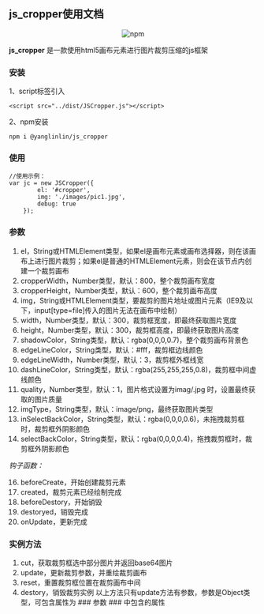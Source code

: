 
## js_cropper使用文档 ##
<p align='center'>
<img alt="npm" src="https://img.shields.io/npm/v/@yanglinlin/js_cropper.svg">
</p>

**js_cropper** 是一款使用html5画布元素进行图片裁剪压缩的js框架

### 安装 ###
1、script标签引入

```
<script src="../dist/JSCropper.js"></script>
```
2、npm安装

```
npm i @yanglinlin/js_cropper
```

### 使用 ###

```
//使用示例：
var jc = new JSCropper({
		el: '#cropper',
		img: './images/pic1.jpg',
		debug: true
	});
```

### 参数 ###
 1. el，String或HTMLElement类型，如果el是画布元素或画布选择器，则在该画布上进行图片裁剪；如果el是普通的HTMLElement元素，则会在该节点内创建一个裁剪画布
 2.  cropperWidth，Number类型，默认：800，整个裁剪画布宽度
 3. cropperHeight，Number类型，默认：600，整个裁剪画布高度
 4. img，String或HTMLElement类型，要裁剪的图片地址或图片元素（IE9及以下，input[type=file]传入的图片无法在画布中绘制）
 5. width，Number类型，默认：300，裁剪框宽度，即最终获取图片宽度
 6. height，Number类型，默认：300，裁剪框高度，即最终获取图片高度
 7. shadowColor，String类型，默认：rgba(0,0,0,0.7)，整个裁剪画布背景色
 8. edgeLineColor，String类型，默认：#fff，裁剪框边线颜色
 9. edgeLineWidth，Number类型，默认：3，裁剪框外框线宽
 10. dashLineColor，String类型，默认：rgba(255,255,255,0.8)，裁剪框中间虚线颜色
 11. quality，Number类型，默认：1，图片格式设置为imag/.jpg 时，设置最终获取的图片质量
 12. imgType，String类型，默认：image/png，最终获取图片类型
 13. inSelectBackColor，String类型，默认：rgba(0,0,0,0.6)，未拖拽裁剪框时，裁剪框外阴影颜色
 14. selectBackColor，String类型，默认：rgba(0,0,0,0.4)，拖拽裁剪框时，裁剪框外阴影颜色
 
  *钩子函数：*
 
 16. beforeCreate，开始创建裁剪元素
 17. created，裁剪元素已经绘制完成
 18. beforeDestory，开始销毁
 19. destoryed，销毁完成
 20. onUpdate，更新完成

### 实例方法 ###

 1. cut，获取裁剪框选中部分图片并返回base64图片
 2. update，更新裁剪参数，并重绘裁剪画布
 3. reset，重置裁剪框位置在裁剪画布中间
 4. destory，销毁裁剪实例
 以上方法只有update方法有参数，参数是Object类型，可包含属性为 ### 参数 ### 中包含的属性